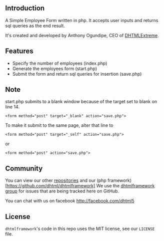 ## Introduction

A Simple Employee Form written in php. It accepts user inputs and returns sql queries as the end result.

It's created and developed by Anthony Ogundipe, CEO of [DHTMLExtreme](http://www.dhtmlextreme.net).

## Features

* Specify the number of employees (index.php)
* Generate the employees form (start.php)
* Submit the form and return sql queries for insertion (save.php)

## Note
start.php submits to a blank window because of the target set to blank on line 14.
```
<form method="post" target="_blank" action="save.php">
```
To make it submit to the same page, alter that line to
```
<form method="post" target="_self" action="save.php">
```
or
```
<form method="post" action="save.php">
```


## Community

You can view our other [repositories](https://github.com/dhtml)
and our (php framework)[https://github.com/dhtml/dhtmlframework]
 We use the [dhtmlframework group](https://groups.google.com/forum/#!forum/dhtmlframework) for issues that are being tracked here on GitHub.

You can chat with us on facebook http://facebook.com/dhtml5 

## License

`dhtmlframework`'s code in this repo uses the MIT license, see our `LICENSE` file.
